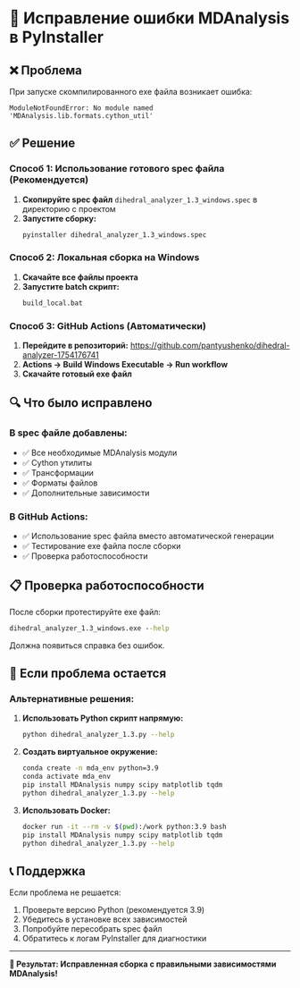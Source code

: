 # 🔧 Исправление ошибки MDAnalysis в PyInstaller

## ❌ Проблема

При запуске скомпилированного exe файла возникает ошибка:
```
ModuleNotFoundError: No module named 'MDAnalysis.lib.formats.cython_util'
```

## ✅ Решение

### Способ 1: Использование готового spec файла (Рекомендуется)

1. **Скопируйте spec файл** `dihedral_analyzer_1.3_windows.spec` в директорию с проектом
2. **Запустите сборку:**
   ```bash
   pyinstaller dihedral_analyzer_1.3_windows.spec
   ```

### Способ 2: Локальная сборка на Windows

1. **Скачайте все файлы проекта**
2. **Запустите batch скрипт:**
   ```cmd
   build_local.bat
   ```

### Способ 3: GitHub Actions (Автоматически)

1. **Перейдите в репозиторий:** https://github.com/pantyushenko/dihedral-analyzer-1754176741
2. **Actions → Build Windows Executable → Run workflow**
3. **Скачайте готовый exe файл**

## 🔍 Что было исправлено

### В spec файле добавлены:
- ✅ Все необходимые MDAnalysis модули
- ✅ Cython утилиты
- ✅ Трансформации
- ✅ Форматы файлов
- ✅ Дополнительные зависимости

### В GitHub Actions:
- ✅ Использование spec файла вместо автоматической генерации
- ✅ Тестирование exe файла после сборки
- ✅ Проверка работоспособности

## 📋 Проверка работоспособности

После сборки протестируйте exe файл:
```cmd
dihedral_analyzer_1.3_windows.exe --help
```

Должна появиться справка без ошибок.

## 🚨 Если проблема остается

### Альтернативные решения:

1. **Использовать Python скрипт напрямую:**
   ```bash
   python dihedral_analyzer_1.3.py --help
   ```

2. **Создать виртуальное окружение:**
   ```bash
   conda create -n mda_env python=3.9
   conda activate mda_env
   pip install MDAnalysis numpy scipy matplotlib tqdm
   python dihedral_analyzer_1.3.py --help
   ```

3. **Использовать Docker:**
   ```bash
   docker run -it --rm -v $(pwd):/work python:3.9 bash
   pip install MDAnalysis numpy scipy matplotlib tqdm
   python dihedral_analyzer_1.3.py --help
   ```

## 📞 Поддержка

Если проблема не решается:
1. Проверьте версию Python (рекомендуется 3.9)
2. Убедитесь в установке всех зависимостей
3. Попробуйте пересобрать spec файл
4. Обратитесь к логам PyInstaller для диагностики

---

**🎯 Результат: Исправленная сборка с правильными зависимостями MDAnalysis!** 